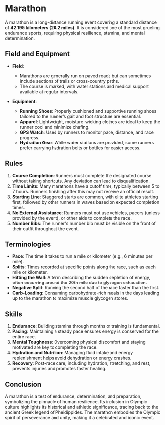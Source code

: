 # Marathon

A marathon is a long-distance running event covering a standard distance of **42.195 kilometers (26.2 miles)**. It is considered one of the most grueling endurance sports, requiring physical resilience, stamina, and mental determination.

## Field and Equipment

- **Field**:  
  - Marathons are generally run on paved roads but can sometimes include sections of trails or cross-country paths.  
  - The course is marked, with water stations and medical support available at regular intervals.  

- **Equipment**:  
  - **Running Shoes**: Properly cushioned and supportive running shoes tailored to the runner’s gait and foot structure are essential.  
  - **Apparel**: Lightweight, moisture-wicking clothes are ideal to keep the runner cool and minimize chafing.  
  - **GPS Watch**: Used by runners to monitor pace, distance, and race progress.  
  - **Hydration Gear**: While water stations are provided, some runners prefer carrying hydration belts or bottles for easier access.

## Rules

1. **Course Completion**: Runners must complete the designated course without taking shortcuts. Any deviation can lead to disqualification.  
2. **Time Limits**: Many marathons have a cutoff time, typically between 5 to 7 hours. Runners finishing after this may not receive an official result.  
3. **Starting Line**: Staggered starts are common, with elite athletes starting first, followed by other runners in waves based on expected completion times.  
4. **No External Assistance**: Runners must not use vehicles, pacers (unless provided by the event), or other aids to complete the race.  
5. **Number Bibs**: The runner's number bib must be visible on the front of their outfit throughout the event.  

## Terminologies

- **Pace**: The time it takes to run a mile or kilometer (e.g., 6 minutes per mile).  
- **Splits**: Times recorded at specific points along the race, such as each mile or kilometer.  
- **Hitting the Wall**: A term describing the sudden depletion of energy, often occurring around the 20th mile due to glycogen exhaustion.  
- **Negative Split**: Running the second half of the race faster than the first.  
- **Carb-Loading**: Consuming carbohydrate-rich meals in the days leading up to the marathon to maximize muscle glycogen stores.  

## Skills

1. **Endurance**: Building stamina through months of training is fundamental.  
2. **Pacing**: Maintaining a steady pace ensures energy is conserved for the entire race.  
3. **Mental Toughness**: Overcoming physical discomfort and staying motivated are key to completing the race.  
4. **Hydration and Nutrition**: Managing fluid intake and energy replenishment helps avoid dehydration or energy crashes.  
5. **Recovery**: Post-race care, including hydration, stretching, and rest, prevents injuries and promotes faster healing.

## Conclusion  

A marathon is a test of endurance, determination, and preparation, symbolizing the pinnacle of human resilience. Its inclusion in Olympic culture highlights its historical and athletic significance, tracing back to the ancient Greek legend of Pheidippides. The marathon embodies the Olympic spirit of perseverance and unity, making it a celebrated and iconic event.
